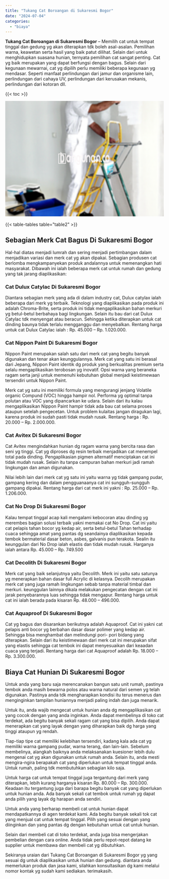 ```yaml
---
title: "Tukang Cat Boroangan di Sukaresmi Bogor"
date: "2024-07-04"
categories: 
  - "biaya"
---
```


**Tukang Cat Boroangan di Sukaresmi Bogor** – Memilih cat untuk tempat tinggal dan gedung yg akan diterapkan tdk boleh asal-asalan. Pemilihan warna, keawetan serta hasil yang baik patut dilihat. Selain dari untuk menghidupkan suasana hunian, ternyata pemilihan cat sangat penting. Cat yg baik merupakan yang dapat berfungsi dengan bagus. Selain dari kegunaan mewarnai, cat yg dipilih perlu memiliki beberapa kegunaan yg mendasar. Seperti manfaat perlindungan dari jamur dan organisme lain, perlindungan dari cahaya UV, perlindungan dari kerusakan mekanis, perlindungan dari kotoran dll.

{{< toc >}}

![Tukang Cat Boroangan di Sukaresmi Bogor](/images/jasa-cat-murah14.png)

{{< table-tables table="table2" >}}

## Sebagian Merk Cat Bagus Di Sukaresmi Bogor

Hal-hal diatas menjadi lumrah dan sering menjadi pertimbangan dalam menjadikan variasi dan merk cat yg akan dipakai. Sebagian produsen cat berlomba mengkampanyekan produk andalannya untuk memenangkan hati masyarakat. Dibawah ini ialah beberapa merk cat untuk rumah dan gedung yang tak jarang diaplikasikan:

### Cat Dulux Catylac Di Sukaresmi Bogor

Diantara sebagian merk yang ada di dalam industry cat, Dulux catylax ialah beberapa dari merk yg terbaik. Teknologi yang diaplikasikan pada produk ini adalah Chroma-Brite, serta produk ini tidak mengaplikasikan bahan merkuri yg betul-betul berbahaya bagi lingkungan. Selain itu bau dari cat Dulux Catylac tdk menyengat atau beracun. Sehingga ketika diterapkan untuk cat dinding baunya tidak terlalu mengganggu dan menyebalkan. Rentang harga untuk cat Dulux Catylac ialah : Rp. 45.000 – Rp. 1.020.000.

### Cat Nippon Paint Di Sukaresmi Bogor

Nippon Paint merupakan salah satu dari merk cat yang begitu banyak digunakan dan tenar akan keunggulannya. Merk cat yang satu ini berasal dari Jepang, Nippon Paint identik dg produk yang berkualitas premium serta selalu mengaplikasikan terobosan yg inovatif. Opsi warna yang beraneka ragam serta janji untuk memenuhi kebutuhan global menjadi keistimewaan tersendiri untuk Nippon Paint.

Merk cat yg satu ini memiliki formula yang mengurangi jenjang Volatile organic Compund (VOC) hingga hampir nol. Performa yg optimal tanpa polutan atau VOC yang dipancarkan ke udara. Selain dari itu kalau mengaplikasikan Nippon Paint hampir tidak ada bau cat selama proses ataupun setelah pengecetan. Untuk problem kulaitas jangan diragukan lagi, karena produk ini sudah pasti tidak mudah rusak. Rentang harga : Rp. 20.000 – Rp. 2.000.000.

### Cat Avitex Di Sukaresmi Bogor

Cat Avitex mengindahkan hunian dg ragam warna yang bercita rasa dan seni yg tinggi. Cat yg diproses dg resin terbaik menjadikan cat menempel total pada dinding. Pengaplikasian pigmen alternatif menciptakan cat ini tidak mudah rusak. Selain itu tanpa campuran bahan merkuri jadi ramah lingkungan dan aman digunakan.

Nilai lebih lain dari merk cat yg satu ini yaitu warna yg tidak gampang pudar, gampang kering dan dalam pengguanaanya cat ini sungguh-sungguh gampang dipakai. Rentang harga dari cat merk ini yakni : Rp. 25.000 – Rp. 1.206.000.

### Cat No Drop Di Sukaresmi Bogor

Kalau tempat tinggal acap kali mengalami kebocoran atau dinding yg merembes bagian solusi terbaik yakni memakai cat No Drop. Cat ini yaitu cat pelapis tahan bocor yg kedap air, serta betul-betul Tahan terhadap cuaca sehingga amat yang pantas dg seandainya diaplikasikan kepada tembok bermaterial dasar beton, asbes, galvanis pun terakota. Sealin itu keunggulan dari No Drop ialah elastis dan tidak mudah rusak. Harganya ialah antara Rp. 45.000 – Rp. 749.500

### Cat Decolith Di Sukaresmi Bogor

Merk cat yang baik selanjutnya yaitu Decolith. Merk ini yaitu satu satunya yg menerapkan bahan dasar full Acrylic di kelasnya. Decolih merupakan merk cat yang juga ramah lingkungan sebab tanpa material timbal dan merkuri. keunggulan lainnya dikala melakukan pengecatan dengan cat ini jarak penyebarannya luas sehingga tidak mengapur. Rentang harga untuk cat ini ialah berada pada kisaran Rp. 48.000 – 496.000.

### Cat Aquaproof Di Sukaresmi Bogor

Cat yg bagus dan disarankan berikutnya adalah Aquaproof. Cat ini yakni cat pelapis anti bocor yg berbahan dasar dasar polimer yang kedap air. Sehingga bisa menghambat dan melindungi pori- pori bidang yang diterapkan. Selain dari itu keistimewaan dari merk cat ini merupakan sifat yang elastis sehingga cat tembok ini dapat menyesuaikan dari keaadan cuaca yang terjadi. Rentang harga dari cat Aquaproof adalah Rp. 18.000 – Rp. 3.300.000.

## Biaya Cat Hunian Di Sukaresmi Bogor

Untuk anda yang baru saja merencanakan bangun satu unit rumah, pastinya tembok anda masih bewarna polos atau warna natural dari semen yg telah digunakan. Pastinya anda tdk mengharapkan kondisi itu terus menerus dan menginginkan tampilan huniannya menjadi paling indah dan juga menarik.

Untuk itu, anda wajib mengecat untuk hunian anda dg mengaplikasikan cat yang cocok dengan yang anda inginkan. Anda dapat membelinya di toko cat terdekat, ada begitu banyak sekali ragam cat yang bisa dipilih. Anda dapat menerapkan cat yang layak dengan yang diharapkan baik dg harga yang tinggi ataupun yg rendah.

Tiap-tiap tipe cat memiliki kelebihan tersendiri, kadang kala ada cat yg memiliki warna gampang pudar, warna terang, dan lain-lain. Sebelum membelinya, alangkah baiknya anda melaksanakan kuesioner lebih dulu mengenai cat yg akan digunakan untuk rumah anda. Selain itu, anda mesti mengira-ngira berapakah cat yang diperlukan untuk tempat tinggal anda. Untuk rumah, paling tdk membutuhkan sebagian kilo saja.

Untuk harga cat untuk tempat tinggal juga tergantung dari merk yang diterapkan, lebih kurang harganya kisaran Rp. 80.000 – Rp. 300.000. Keadaan itu tergantung juga dari barapa begitu banyak cat yang diperlukan untuk hunian anda. Ada banyak sekali cat tembok untuk rumah yg dapat anda pilih yang layak dg harapan anda sendiri.

Untuk anda yang berharap membeli cat untuk hunian dapat mendapatkannya di agen terdekat kami. Ada begitu banyak sekali tok cat yang menjual cat untuk tempat tinggal. Pilih yang sesuai dengan yang diinginkan dan yang pantas dg dengan kebutuhan untuk cat untuk hunian.

Selain dari membeli cat di toko terdekat, anda juga bisa mengerjakan pembelian dengan cara online. Anda tidak perlu repot-repot datang ke supplier untuk membawa dan membeli cat yg dibutuhkan.

Sekiranya uraian dari Tukang Cat Boroangan di Sukaresmi Bogor yg yang sesuai dg untuk diaplikasikan untuk hunian dan gedung. diantara anda memerlukan produk dan jasa kami, silahkan konsultasikan dg kami melalui nomor kontak yg sudah kami sediakan. terimakasih.
